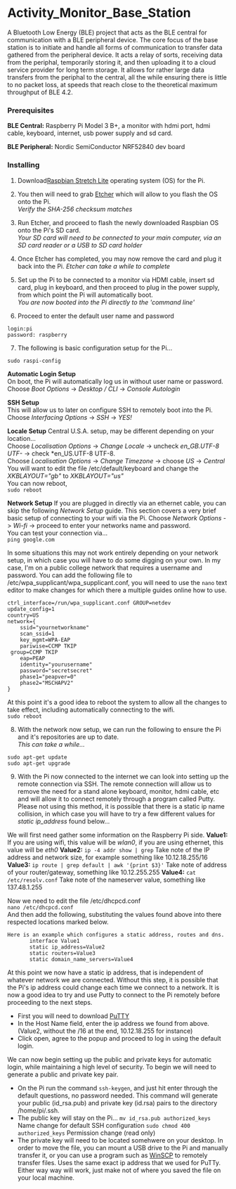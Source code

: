 # Activity_Monitor_Base_Station
A Bluetooth Low Energy (BLE) project that acts as the BLE central for communication with a BLE peripheral device.
The core focus of the base station is to initiate and handle all forms of communication to transfer data gathered
from the peripheral device. It acts a relay of sorts, receiving data from the periphal, temporarily storing it, and
then uploading it to a cloud service provider for long term storage. It allows for rather large data transfers
from the periphal to the central, all the while ensuring there is little to no packet loss, at speeds that reach 
close to the theoretical maximum throughput of BLE 4.2.

### Prerequisites
**BLE Central:** Raspberry Pi Model 3 B+, a monitor with hdmi port, hdmi cable, keyboard, internet, usb power supply and sd card.  
    
**BLE Peripheral:** Nordic SemiConductor NRF52840 dev board  
  
### Installing
1) Download[Raspbian Stretch Lite](https://www.raspberrypi.org/downloads/raspbian/) operating system (OS) for the Pi.
  
2) You then will need to grab [Etcher](https://www.balena.io/etcher/) which will allow to you flash the OS onto the Pi.  
*Verify the SHA-256 checksum matches*  
  
3) Run Etcher, and proceed to flash the newly downloaded Raspbian OS onto the Pi's SD card.  
*Your SD card will need to be connected to your main computer, via an SD card reader or a USB to SD card holder*
  
4) Once Etcher has completed, you may now remove the card and plug it back into the Pi.
  *Etcher can take a while to complete*  
  
5) Set up the Pi to be connected to a monitor via HDMI cable, insert sd card, plug in keyboard, and then proceed to plug in the power supply, from which point the Pi will automatically boot.  
*You are now booted into the Pi directly to the 'command line'*
  
6) Proceed to enter the default user name and password
```
login:pi  
password: raspberry  
```
  
7) The following is basic configuration setup for the Pi...  
```
sudo raspi-config  
```
**Automatic Login Setup**  
On boot, the Pi will automatically log us in without user name or password.  
Choose *Boot Options* -> *Desktop / CLI* -> *Console Autologin* 

**SSH Setup**  
This will allow us to later on configure SSH to remotely boot into the Pi.
Choose *Interfacing Options* -> *SSH* -> *YES!*  
  
**Locale Setup**
Central U.S.A. setup, may be different depending on your location...  
Choose *Localisation Options* -> *Change Locale* -> uncheck *en_GB.UTF-8 UTF-* -> check *en_US.UTF-8 UTF-8.  
Choose *Localisation Options* -> *Change Timezone* -> choose *US* -> *Central*  
You will want to edit the file /etc/default/keyboard and change the *XKBLAYOUT="gb"* to *XKBLAYOUT="us"*  
You can now reboot,  
```sudo reboot```  

**Network Setup**
If you are plugged in directly via an ethernet cable, you can skip the following *Network Setup* guide. 
This section covers a very brief basic setup of connecting to your wifi via the Pi.
Choose *Network Options* -> *Wi-fi* -> proceed to enter your networks name and password.  
You can test your connection via...  
```ping google.com```  
  
In some situations this may not work entirely depending on your network setup, in which case you will have to do some digging on your own. In my case, I'm on a public college network that requires a username and password. You can add the following file to /etc/wpa_supplicant/wpa_supplicant.conf, you will need to use the ```nano``` text editor to make changes for which there a multiple guides online how to use.  
```
ctrl_interface=/run/wpa_supplicant.conf GROUP=netdev
update_config=1
country=US
network={
	ssid="yournetworkname"
	scan_ssid=1
	key_mgmt=WPA-EAP
	pariwise=CCMP TKIP
 group=CCMP TKIP
	eap=PEAP
	identity="yourusername"
	password="secretsecret"
	phase1="peapver=0"
	phase2="MSCHAPV2"
}
```
At this point it's a good idea to reboot the system to allow all the changes to take effect, including automatically connecting to the wifi.  
```sudo reboot```
  
8) With the network now setup, we can run the following to ensure the Pi and it's repositories are up to date.  
*This can take a while...*
```
sudo apt-get update
sudo apt-get upgrade
```
  
9) With the Pi now connected to the internet we can look into setting up the remote connection via SSH. The remote connection will 
allow us to remove the need for a stand alone keyboard, monitor, hdmi cable, etc and will allow it to connect remotely through a program called Putty. Please not using this method, it is possible that there is a static ip name collision, in which case you will have to try a few different values for *static ip_address* found below...

We will first need gather some information on the Raspberry Pi side.
**Value1:** If you are using wifi, this value will be *wlan0*, if you are using ethernet, this value will be *eth0*
**Value2:** ```ip -4 addr show | grep``` Take note of the IP address and network size, for example something like 10.12.18.255/16  
**Value3:** ```ip route | grep default | awk '{print $3}'``` Take note of address of your router/gateway, something like 10.12.255.255 
**Value4:** ```cat /etc/resolv.conf``` Take note of the nameserver value, something like 137.48.1.255  
  
Now we need to edit the file /etc/dhcpcd.conf  
```nano /etc/dhcpcd.conf```  
And then add the following, substituting the values found above into there respected locations marked below.  
```
Here is an example which configures a static address, routes and dns.
       interface Value1
       static ip_address=Value2
       static routers=Value3
       static domain_name_servers=Value4
```  
At this point we now have a static ip address, that is independent of whatever network we are connected. Without this step, it is possible that the Pi's ip address could change each time we connect to a network. It is now a good idea to try and use Putty to connect to the Pi remotely before proceeding to the next steps.  
* First you will need to download [PuTTY](https://www.chiark.greenend.org.uk/~sgtatham/putty/latest.html)
* In the Host Name field, enter the ip address we found from above. (Value2, without the /16 at the end, 10.12.18.255 for instance)
* Click open, agree to the popup and proceed to log in using the default login.
  
We can now begin setting up the public and private keys for automatic login, while maintaining a high level of security. To begin we will need to generate a public and private key pair. 
* On the Pi run the command ```ssh-keygen```, and just hit enter through the default questions, no password needed. This command will generate your public (id_rsa.pub) and private key (id.rsa) pairs to the directory /home/pi/.ssh.  
* The public key will stay on the Pi...
```mv id_rsa.pub authorized_keys```  Name change for default SSH configuration
```sudo chmod 400 authorized_keys``` Permission change (read only)
* The private key will need to be located somehwere on your desktop. In order to move the file, you can mount a USB drive to the Pi and manually transfer it, or you can use a program such as [WinSCP](https://winscp.net/eng/index.php) to remotely transfer files. Uses the same exact ip address that we used for PuTTy. Either way way will work, just make not of where you saved the file on your local machine.









